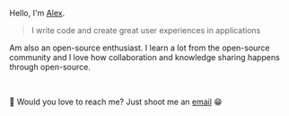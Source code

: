Hello, I'm [Alex](https://alexmuriuki.com).

> I write code and create great user experiences in applications 

Am also an open-source enthusiast. I learn a lot from the open-source community and I love how collaboration and knowledge sharing happens through open-source.

<br />

  
💼 Would you love to reach me? Just shoot me an [email](mailto:alexmuriukimaina254@gmail.com) 😁

<!-- If you like what I do, maybe consider buying me a coffee 🥺

<a href="https://www.buymeacoffee.com/muriukialex" target="_blank"><img src="https://cdn.buymeacoffee.com/buttons/v2/default-red.png" alt="Buy Alex A Coffee" width="150" ></a>

#### 👇🏾 or you could actually MPESA me here 😊
<a href="https://tinypesa.com/muriuki"><img src="https://lh3.googleusercontent.com/zKQbNxsFI1CWkhouAuPErqXji1baNZdA7Gn1hle9aN-11TOjPEHwN_hVUu2MSZzZPhbimyvuUdNCAPnJWSEWACXb1d-z-uWgCK8-CNdomn4k2-Gzs6EYffwYmcqjhFOyZKtswLqVSmk9gID9ug" alt="mpesa me" width="100px"></a> -->


<!-- <p align="left" style="margin-top: 40px;"> <img src="https://github-readme-stats.vercel.app/api?username=muriukialex&show_icons=true&theme=gotham" alt="muriukialex" /></p>
 -->



